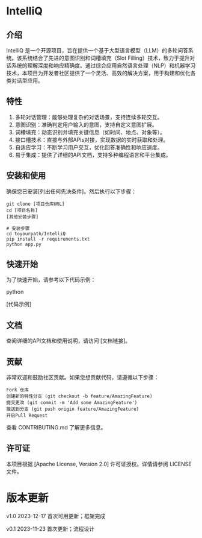 
# IntelliQ
## 介绍
IntelliQ 是一个开源项目，旨在提供一个基于大型语言模型（LLM）的多轮问答系统。该系统结合了先进的意图识别和词槽填充（Slot Filling）技术，致力于提升对话系统的理解深度和响应精确度。通过综合应用自然语言处理（NLP）和机器学习技术，本项目为开发者社区提供了一个灵活、高效的解决方案，用于构建和优化各类对话型应用。

## 特性
1. 多轮对话管理：能够处理复杂的对话场景，支持连续多轮交互。
2. 意图识别：准确判定用户输入的意图，支持自定义意图扩展。
3. 词槽填充：动态识别并填充关键信息（如时间、地点、对象等）。
4. 接口槽技术：直接与外部APIs对接，实现数据的实时获取和处理。
5. 自适应学习：不断学习用户交互，优化回答准确性和响应速度。
6. 易于集成：提供了详细的API文档，支持多种编程语言和平台集成。

## 安装和使用

确保您已安装[列出任何先决条件]。然后执行以下步骤：
```
git clone [项目仓库URL]
cd [项目名称]
[其他安装步骤]

# 安装步骤
cd toyourpath/IntelliQ
pip install -r requirements.txt 
python app.py
```

## 快速开始

为了快速开始，请参考以下代码示例：

python

[代码示例]

## 文档

查阅详细的API文档和使用说明，请访问 [文档链接]。
## 贡献

非常欢迎和鼓励社区贡献。如果您想贡献代码，请遵循以下步骤：

    Fork 仓库
    创建新的特性分支 (git checkout -b feature/AmazingFeature)
    提交更改 (git commit -m 'Add some AmazingFeature')
    推送到分支 (git push origin feature/AmazingFeature)
    开启Pull Request

查看 CONTRIBUTING.md 了解更多信息。

## 许可证

本项目根据 [Apache License, Version 2.0] 许可证授权。详情请参阅 LICENSE 文件。

# 版本更新

v1.0 2023-12-17 首次可用更新；框架完成

v0.1 2023-11-23 首次更新；流程设计
